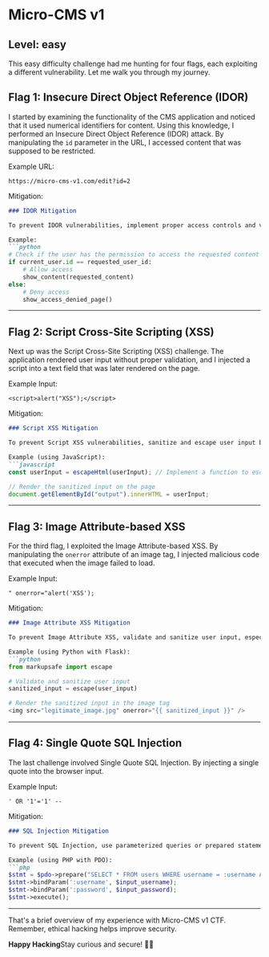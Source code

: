 # Micro-CMS v1
## Level: easy
 This easy difficulty challenge had me hunting for four flags, each exploiting a different vulnerability. Let me walk you through my journey.

## Flag 1: Insecure Direct Object Reference (IDOR)

I started by examining the functionality of the CMS application and noticed that it used numerical identifiers for content. Using this knowledge, I performed an Insecure Direct Object Reference (IDOR) attack. By manipulating the `id` parameter in the URL, I accessed content that was supposed to be restricted.

Example URL:
```plaintext
https://micro-cms-v1.com/edit?id=2
```

Mitigation:
```markdown
### IDOR Mitigation

To prevent IDOR vulnerabilities, implement proper access controls and validate user input. Additionally, consider using session tokens and enforcing strong authentication mechanisms.

Example:
```python
# Check if the user has the permission to access the requested content
if current_user.id == requested_user_id:
    # Allow access
    show_content(requested_content)
else:
    # Deny access
    show_access_denied_page()
```

---

## Flag 2: Script Cross-Site Scripting (XSS)

Next up was the Script Cross-Site Scripting (XSS) challenge. The application rendered user input without proper validation, and I injected a script into a text field that was later rendered on the page.

Example Input:
```plaintext
<script>alert("XSS");</script>
```

Mitigation:
```markdown
### Script XSS Mitigation

To prevent Script XSS vulnerabilities, sanitize and escape user input before rendering it on the page. Implement Content Security Policy (CSP) headers to restrict the execution of scripts.

Example (using JavaScript):
```javascript
const userInput = escapeHtml(userInput); // Implement a function to escape HTML characters

// Render the sanitized input on the page
document.getElementById("output").innerHTML = userInput;
```

---

## Flag 3: Image Attribute-based XSS

For the third flag, I exploited the Image Attribute-based XSS. By manipulating the `onerror` attribute of an image tag, I injected malicious code that executed when the image failed to load.

Example Input:
```plaintext
" onerror="alert('XSS');
```

Mitigation:
```markdown
### Image Attribute XSS Mitigation

To prevent Image Attribute XSS, validate and sanitize user input, especially when used in HTML attributes. Implement CSP headers to control allowed sources.

Example (using Python with Flask):
```python
from markupsafe import escape

# Validate and sanitize user input
sanitized_input = escape(user_input)

# Render the sanitized input in the image tag
<img src="legitimate_image.jpg" onerror="{{ sanitized_input }}" />
```

---

## Flag 4: Single Quote SQL Injection

The last challenge involved Single Quote SQL Injection. By injecting a single quote into the browser input.

Example Input:
```plaintext
' OR '1'='1' --
```

Mitigation:
```markdown
### SQL Injection Mitigation

To prevent SQL Injection, use parameterized queries or prepared statements to treat user input as data, not executable code. Validate and sanitize user input to ensure it adheres to expected formats.

Example (using PHP with PDO):
```php
$stmt = $pdo->prepare("SELECT * FROM users WHERE username = :username AND password = :password");
$stmt->bindParam(':username', $input_username);
$stmt->bindParam(':password', $input_password);
$stmt->execute();
```

---

That's a brief overview of my experience with Micro-CMS v1 CTF. Remember, ethical hacking helps improve security. 

**Happy Hacking**Stay curious and secure! 🚀✨
